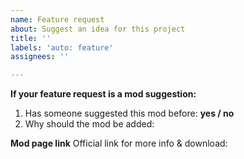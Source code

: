 ```yaml
---
name: Feature request
about: Suggest an idea for this project
title: ''
labels: 'auto: feature'
assignees: ''

---
```


**If your feature request is a mod suggestion:**
1. Has someone suggested this mod before: **yes / no**
2. Why should the mod be added:

**Mod page link**
Official link for more info & download:
